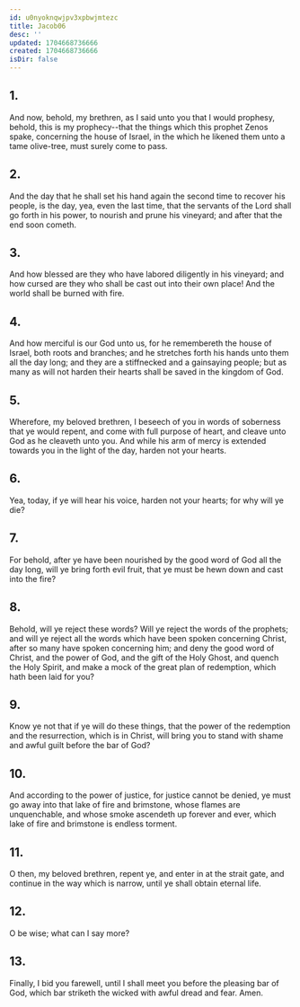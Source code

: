 ```yaml
---
id: u0nyoknqwjpv3xpbwjmtezc
title: Jacob06
desc: ''
updated: 1704668736666
created: 1704668736666
isDir: false
---
```

## 1.
And now, behold, my brethren, as I said unto you that I would prophesy, behold, this is my prophecy--that the things which this prophet Zenos spake, concerning the house of Israel, in the which he likened them unto a tame olive-tree, must surely come to pass.
## 2.
And the day that he shall set his hand again the second time to recover his people, is the day, yea, even the last time, that the servants of the Lord shall go forth in his power, to nourish and prune his vineyard; and after that the end soon cometh.
## 3.
And how blessed are they who have labored diligently in his vineyard; and how cursed are they who shall be cast out into their own place! And the world shall be burned with fire.
## 4.
And how merciful is our God unto us, for he remembereth the house of Israel, both roots and branches; and he stretches forth his hands unto them all the day long; and they are a stiffnecked and a gainsaying people; but as many as will not harden their hearts shall be saved in the kingdom of God.
## 5.
Wherefore, my beloved brethren, I beseech of you in words of soberness that ye would repent, and come with full purpose of heart, and cleave unto God as he cleaveth unto you. And while his arm of mercy is extended towards you in the light of the day, harden not your hearts.
## 6.
Yea, today, if ye will hear his voice, harden not your hearts; for why will ye die?
## 7.
For behold, after ye have been nourished by the good word of God all the day long, will ye bring forth evil fruit, that ye must be hewn down and cast into the fire?
## 8.
Behold, will ye reject these words? Will ye reject the words of the prophets; and will ye reject all the words which have been spoken concerning Christ, after so many have spoken concerning him; and deny the good word of Christ, and the power of God, and the gift of the Holy Ghost, and quench the Holy Spirit, and make a mock of the great plan of redemption, which hath been laid for you?
## 9.
Know ye not that if ye will do these things, that the power of the redemption and the resurrection, which is in Christ, will bring you to stand with shame and awful guilt before the bar of God?
## 10.
And according to the power of justice, for justice cannot be denied, ye must go away into that lake of fire and brimstone, whose flames are unquenchable, and whose smoke ascendeth up forever and ever, which lake of fire and brimstone is endless torment.
## 11.
O then, my beloved brethren, repent ye, and enter in at the strait gate, and continue in the way which is narrow, until ye shall obtain eternal life.
## 12.
O be wise; what can I say more?
## 13.
Finally, I bid you farewell, until I shall meet you before the pleasing bar of God, which bar striketh the wicked with awful dread and fear. Amen.
